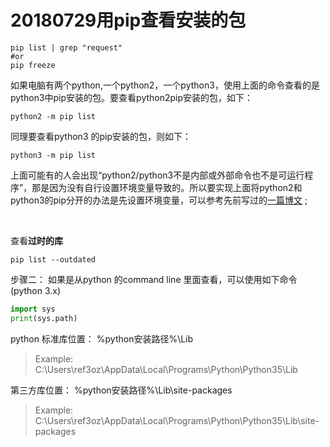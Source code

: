 # 20180729用pip查看安装的包

```shell
pip list | grep "request"
#or
pip freeze
```

如果电脑有两个python,一个python2，一个python3，使用上面的命令查看的是python3中pip安装的包。要查看python2pip安装的包，如下：

```shell
python2 -m pip list 
```

同理要查看python3 的pip安装的包，则如下：

```shell
python3 -m pip list
```

上面可能有的人会出现“python2/python3不是内部或外部命令也不是可运行程序”，那是因为没有自行设置环境变量导致的。所以要实现上面将python2和python3的pip分开的办法是先设置环境变量，可以参考先前写过的[一篇博文](https://blog.csdn.net/mr_cat123/article/details/79221012) ;

<br>

查看**过时的库**

```shell
pip list --outdated
```

步骤二： 
如果是从python 的command line 里面查看，可以使用如下命令(python 3.x)

```python
import sys
print(sys.path)
```



python 标准库位置： %python安装路径%\Lib

> Example: C:\Users\ref3oz\AppData\Local\Programs\Python\Python35\Lib

第三方库位置： %python安装路径%\Lib\site-packages

> Example: C:\Users\ref3oz\AppData\Local\Programs\Python\Python35\Lib\site-packages
